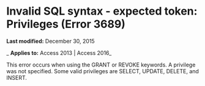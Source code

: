 
# Invalid SQL syntax - expected token: Privileges (Error 3689)

 **Last modified:** December 30, 2015

 _ **Applies to:** Access 2013 | Access 2016_

This error occurs when using the GRANT or REVOKE keywords. A privilege was not specified. Some valid privileges are SELECT, UPDATE, DELETE, and INSERT.

